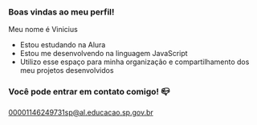 ### Boas vindas ao meu perfil!

Meu nome é Vinicius

- Estou estudando na Alura
- Estou me desenvolvendo na linguagem JavaScript
- Utilizo esse espaço para minha organização e compartilhamento dos meu projetos desenvolvidos

### Você pode entrar em contato comigo! 📪

00001146249731sp@al.educacao.sp.gov.br

![]()
